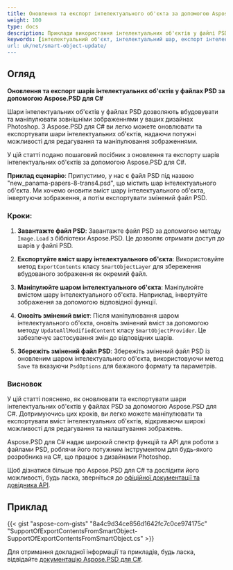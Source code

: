 ```yaml
---
title: Оновлення та експорт інтелектуального об'єкта за допомогою Aspose.PSD для С#
weight: 100
type: docs
description: Приклади використання інтелектуальних об'єктів у файлі PSD
keywords: [інтелектуальний об'єкт, інтелектуальний шар, експорт інтелектуального об'єкта, експорт інтелектуального шару, оновлення інтелектуального об'єкта, оновлення інтелектуального шару, psd api, C#, csharp, зразок коду]
url: uk/net/smart-object-update/
---
```


## Огляд

**Оновлення та експорт шарів інтелектуальних об'єктів у файлах PSD за допомогою Aspose.PSD для C#**

Шари інтелектуальних об'єктів у файлах PSD дозволяють вбудовувати та маніпулювати зовнішніми зображеннями у ваших дизайнах Photoshop. З Aspose.PSD для C# ви легко можете оновлювати та експортувати шари інтелектуальних об'єктів, надаючи потужні можливості для редагування та маніпулювання зображеннями.

У цій статті подано пошаговий посібник з оновлення та експорту шарів інтелектуальних об'єктів за допомогою Aspose.PSD для C#.

**Приклад сценарію**: Припустимо, у нас є файл PSD під назвою "new_panama-papers-8-trans4.psd", що містить шар інтелектуального об'єкта. Ми хочемо оновити вміст шару інтелектуального об'єкта, інвертуючи зображення, а потім експортувати змінений файл PSD.

### Кроки:

1. **Завантажте файл PSD**:
   Завантажте файл PSD за допомогою методу `Image.Load` з бібліотеки Aspose.PSD. Це дозволяє отримати доступ до шарів у файлі PSD.

2. **Експортуйте вміст шару інтелектуального об'єкта**:
   Використовуйте метод `ExportContents` класу `SmartObjectLayer` для збереження вбудованого зображення як окремий файл.

3. **Маніпулюйте шаром інтелектуального об'єкта**:
   Маніпулюйте вмістом шару інтелектуального об'єкта. Наприклад, інвертуйте зображення за допомогою відповідної функції.

4. **Оновіть змінений вміст**:
   Після маніпулювання шаром інтелектуального об'єкта, оновіть змінений вміст за допомогою методу `UpdateAllModifiedContent` класу `SmartObjectProvider`. Це забезпечує застосування змін до відповідних шарів.

5. **Збережіть змінений файл PSD**:
   Збережіть змінений файл PSD із оновленим шаром інтелектуального об'єкта, використовуючи метод `Save` та вказуючи `PsdOptions` для бажаного формату та параметрів.

### Висновок

У цій статті пояснено, як оновлювати та експортувати шари інтелектуальних об'єктів у файлах PSD за допомогою Aspose.PSD для C#. Дотримуючись цих кроків, ви легко можете маніпулювати та експортувати вміст інтелектуальних об'єктів, відкриваючи широкі можливості для редагування та налаштування зображень.

Aspose.PSD для C# надає широкий спектр функцій та API для роботи з файлами PSD, роблячи його потужним інструментом для будь-якого розробника на C#, що працює з дизайнами Photoshop.

Щоб дізнатися більше про Aspose.PSD для C# та дослідити його можливості, будь ласка, зверніться до [офіційної документації та довідника API](https://docs.aspose.com/psd/net/).

## Приклад

{{< gist "aspose-com-gists" "8a4c9d34ce856d1642fc7c0ce974175c" "SupportOfExportContentsFromSmartObject-SupportOfExportContentsFromSmartObject.cs" >}}

Для отримання докладної інформації та прикладів, будь ласка, відвідайте [документацію Aspose.PSD для C#](https://docs.aspose.com/psd/net/).
